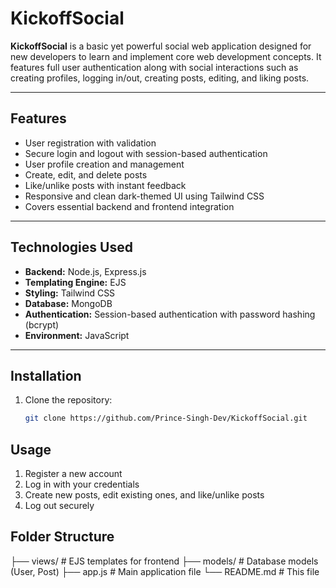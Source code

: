 # KickoffSocial

**KickoffSocial** is a basic yet powerful social web application designed for new developers to learn and implement core web development concepts. It features full user authentication along with social interactions such as creating profiles, logging in/out, creating posts, editing, and liking posts.

---

## Features

- User registration with validation  
- Secure login and logout with session-based authentication  
- User profile creation and management  
- Create, edit, and delete posts  
- Like/unlike posts with instant feedback  
- Responsive and clean dark-themed UI using Tailwind CSS  
- Covers essential backend and frontend integration  

---

## Technologies Used

- **Backend:** Node.js, Express.js  
- **Templating Engine:** EJS  
- **Styling:** Tailwind CSS  
- **Database:** MongoDB 
- **Authentication:** Session-based authentication with password hashing (bcrypt)  
- **Environment:** JavaScript

---

## Installation

1. Clone the repository:  
   ```bash
   git clone https://github.com/Prince-Singh-Dev/KickoffSocial.git


## Usage
1. Register a new account
2. Log in with your credentials
3. Create new posts, edit existing ones, and like/unlike posts
4. Log out securely

## Folder Structure

├── views/           # EJS templates for frontend
├── models/          # Database models (User, Post)
├── app.js           # Main application file
└── README.md        # This file


